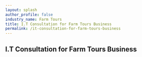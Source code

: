 ```yaml
---
layout: splash 
author_profile: false 
industry_name: Farm Tours
title: I.T Consultation for Farm Tours Business
permalink: /it-consultation-for-farm-tours-business
---
```


## I.T Consultation for Farm Tours Business